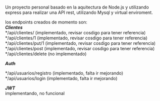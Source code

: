 Un proyecto personal basado en la aquitectura de Node.js y utilizando express para realizar una API rest, utilizando Mysql y virtual  enviroment.

los endpoints creados de momento son: <br />
***Clientes*** <br />
*/api/clientes/ (implementado, revisar cosdigo para tener referencia) <br />
*/api/clientes/1 (implementado, revisar cosdigo para tener referencia) <br />
*/api/clientes/put/1 (implementado, revisar cosdigo para tener referencia) <br />
*/api/clientes/post (implementado, revisar cosdigo para tener referencia) <br />
*/api/clientes/delete (no implementado) <br />

***Auth*** <br />

*/api/usuarios/registro (implementado, falta ir mejorando) <br />
*/api/usuarios/login (implementado, falta ir mejorando) <br />

***JWT*** <br />
implementando, no funcional <br />
